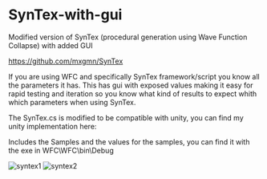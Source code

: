 # SynTex-with-gui
Modified version of SynTex (procedural generation using Wave Function Collapse) with added GUI

https://github.com/mxgmn/SynTex

If you are using WFC and specifically SynTex framework/script you know all the parameters it has.
This has gui with exposed values making it easy for rapid testing and iteration so you know what kind of results to expect whith which parameters when using SynTex.

The SynTex.cs is modified to be compatible with unity, you can find my unity implementation here:
<not yet>

Includes the Samples and the values for the samples, you can find it with the exe in WFC\WFC\bin\Debug

![syntex1](https://user-images.githubusercontent.com/41348897/43478965-933213b2-94ff-11e8-8a55-b642ef7d8379.png)
![syntex2](https://user-images.githubusercontent.com/41348897/43478966-9351dd46-94ff-11e8-957c-c7720e2a6bf0.png)
